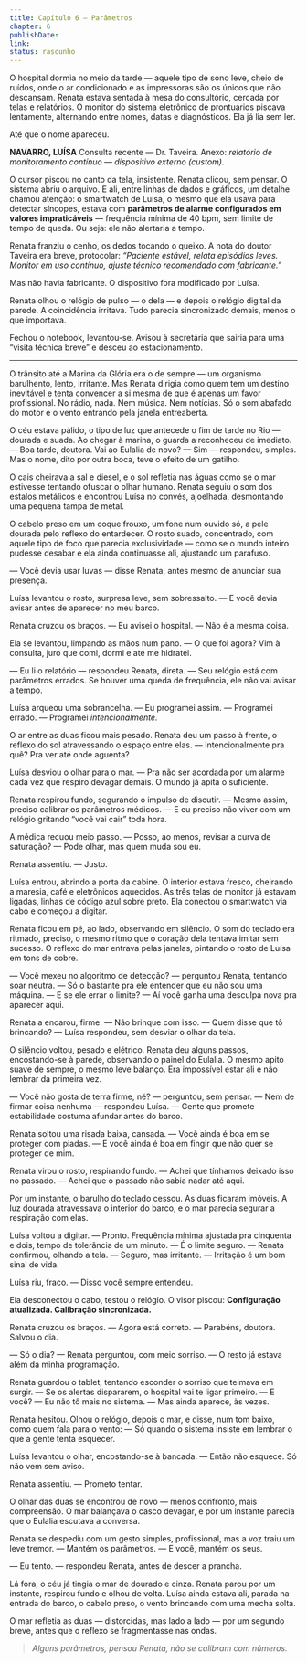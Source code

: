 ```yaml
---
title: Capítulo 6 — Parâmetros
chapter: 6
publishDate: 
link: 
status: rascunho
---
```


O hospital dormia no meio da tarde — aquele tipo de sono leve, cheio de ruídos, onde o ar condicionado e as impressoras são os únicos que não descansam.
Renata estava sentada à mesa do consultório, cercada por telas e relatórios.
O monitor do sistema eletrônico de prontuários piscava lentamente, alternando entre nomes, datas e diagnósticos.
Ela já lia sem ler.

Até que o nome apareceu.

**NAVARRO, LUÍSA**
Consulta recente — Dr. Taveira.
Anexo: *relatório de monitoramento contínuo — dispositivo externo (custom).*

O cursor piscou no canto da tela, insistente.
Renata clicou, sem pensar.
O sistema abriu o arquivo.
E ali, entre linhas de dados e gráficos, um detalhe chamou atenção:
o smartwatch de Luísa, o mesmo que ela usava para detectar síncopes, estava com **parâmetros de alarme configurados em valores impraticáveis** — frequência mínima de 40 bpm, sem limite de tempo de queda.
Ou seja: ele não alertaria a tempo.

Renata franziu o cenho, os dedos tocando o queixo.
A nota do doutor Taveira era breve, protocolar: *“Paciente estável, relata episódios leves. Monitor em uso contínuo, ajuste técnico recomendado com fabricante.”*

Mas não havia fabricante.
O dispositivo fora modificado por Luísa.

Renata olhou o relógio de pulso — o dela — e depois o relógio digital da parede.
A coincidência irritava.
Tudo parecia sincronizado demais, menos o que importava.

Fechou o notebook, levantou-se.
Avisou à secretária que sairia para uma “visita técnica breve” e desceu ao estacionamento.

---

O trânsito até a Marina da Glória era o de sempre — um organismo barulhento, lento, irritante.
Mas Renata dirigia como quem tem um destino inevitável e tenta convencer a si mesma de que é apenas um favor profissional.
No rádio, nada.
Nem música.
Nem notícias.
Só o som abafado do motor e o vento entrando pela janela entreaberta.

O céu estava pálido, o tipo de luz que antecede o fim de tarde no Rio — dourada e suada.
Ao chegar à marina, o guarda a reconheceu de imediato.
— Boa tarde, doutora. Vai ao Eulalia de novo?
— Sim — respondeu, simples.
Mas o nome, dito por outra boca, teve o efeito de um gatilho.

O cais cheirava a sal e diesel, e o sol refletia nas águas como se o mar estivesse tentando ofuscar o olhar humano.
Renata seguiu o som dos estalos metálicos e encontrou Luísa no convés, ajoelhada, desmontando uma pequena tampa de metal.

O cabelo preso em um coque frouxo, um fone num ouvido só, a pele dourada pelo reflexo do entardecer.
O rosto suado, concentrado, com aquele tipo de foco que parecia exclusividade — como se o mundo inteiro pudesse desabar e ela ainda continuasse ali, ajustando um parafuso.

— Você devia usar luvas — disse Renata, antes mesmo de anunciar sua presença.

Luísa levantou o rosto, surpresa leve, sem sobressalto.
— E você devia avisar antes de aparecer no meu barco.

Renata cruzou os braços.
— Eu avisei o hospital.
— Não é a mesma coisa.

Ela se levantou, limpando as mãos num pano.
— O que foi agora? Vim à consulta, juro que comi, dormi e até me hidratei.

— Eu li o relatório — respondeu Renata, direta. — Seu relógio está com parâmetros errados. Se houver uma queda de frequência, ele não vai avisar a tempo.

Luísa arqueou uma sobrancelha.
— Eu programei assim.
— Programei errado.
— Programei *intencionalmente.*

O ar entre as duas ficou mais pesado.
Renata deu um passo à frente, o reflexo do sol atravessando o espaço entre elas.
— Intencionalmente pra quê? Pra ver até onde aguenta?

Luísa desviou o olhar para o mar.
— Pra não ser acordada por um alarme cada vez que respiro devagar demais. O mundo já apita o suficiente.

Renata respirou fundo, segurando o impulso de discutir.
— Mesmo assim, preciso calibrar os parâmetros médicos.
— E eu preciso não viver com um relógio gritando “você vai cair” toda hora.

A médica recuou meio passo.
— Posso, ao menos, revisar a curva de saturação?
— Pode olhar, mas quem muda sou eu.

Renata assentiu.
— Justo.

Luísa entrou, abrindo a porta da cabine. O interior estava fresco, cheirando a maresia, café e eletrônicos aquecidos.
As três telas de monitor já estavam ligadas, linhas de código azul sobre preto.
Ela conectou o smartwatch via cabo e começou a digitar.

Renata ficou em pé, ao lado, observando em silêncio.
O som do teclado era ritmado, preciso, o mesmo ritmo que o coração dela tentava imitar sem sucesso.
O reflexo do mar entrava pelas janelas, pintando o rosto de Luísa em tons de cobre.

— Você mexeu no algoritmo de detecção? — perguntou Renata, tentando soar neutra.
— Só o bastante pra ele entender que eu não sou uma máquina.
— E se ele errar o limite?
— Aí você ganha uma desculpa nova pra aparecer aqui.

Renata a encarou, firme.
— Não brinque com isso.
— Quem disse que tô brincando? — Luísa respondeu, sem desviar o olhar da tela.

O silêncio voltou, pesado e elétrico.
Renata deu alguns passos, encostando-se à parede, observando o painel do Eulalia.
O mesmo apito suave de sempre, o mesmo leve balanço.
Era impossível estar ali e não lembrar da primeira vez.

— Você não gosta de terra firme, né? — perguntou, sem pensar.
— Nem de firmar coisa nenhuma — respondeu Luísa. — Gente que promete estabilidade costuma afundar antes do barco.

Renata soltou uma risada baixa, cansada.
— Você ainda é boa em se proteger com piadas.
— E você ainda é boa em fingir que não quer se proteger de mim.

Renata virou o rosto, respirando fundo.
— Achei que tínhamos deixado isso no passado.
— Achei que o passado não sabia nadar até aqui.

Por um instante, o barulho do teclado cessou.
As duas ficaram imóveis.
A luz dourada atravessava o interior do barco, e o mar parecia segurar a respiração com elas.

Luísa voltou a digitar.
— Pronto. Frequência mínima ajustada pra cinquenta e dois, tempo de tolerância de um minuto.
— É o limite seguro. — Renata confirmou, olhando a tela.
— Seguro, mas irritante.
— Irritação é um bom sinal de vida.

Luísa riu, fraco.
— Disso você sempre entendeu.

Ela desconectou o cabo, testou o relógio. O visor piscou: **Configuração atualizada. Calibração sincronizada.**

Renata cruzou os braços.
— Agora está correto.
— Parabéns, doutora. Salvou o dia.

— Só o dia? — Renata perguntou, com meio sorriso.
— O resto já estava além da minha programação.

Renata guardou o tablet, tentando esconder o sorriso que teimava em surgir.
— Se os alertas dispararem, o hospital vai te ligar primeiro.
— E você?
— Eu não tô mais no sistema.
— Mas ainda aparece, às vezes.

Renata hesitou.
Olhou o relógio, depois o mar, e disse, num tom baixo, como quem fala para o vento:
— Só quando o sistema insiste em lembrar o que a gente tenta esquecer.

Luísa levantou o olhar, encostando-se à bancada.
— Então não esquece. Só não vem sem aviso.

Renata assentiu.
— Prometo tentar.

O olhar das duas se encontrou de novo — menos confronto, mais compreensão.
O mar balançava o casco devagar, e por um instante parecia que o Eulalia escutava a conversa.

Renata se despediu com um gesto simples, profissional, mas a voz traiu um leve tremor.
— Mantém os parâmetros.
— E você, mantém os seus.

— Eu tento. — respondeu Renata, antes de descer a prancha.

Lá fora, o céu já tingia o mar de dourado e cinza.
Renata parou por um instante, respirou fundo e olhou de volta.
Luísa ainda estava ali, parada na entrada do barco, o cabelo preso, o vento brincando com uma mecha solta.

O mar refletia as duas — distorcidas, mas lado a lado — por um segundo breve, antes que o reflexo se fragmentasse nas ondas.

> *Alguns parâmetros, pensou Renata, não se calibram com números.*
